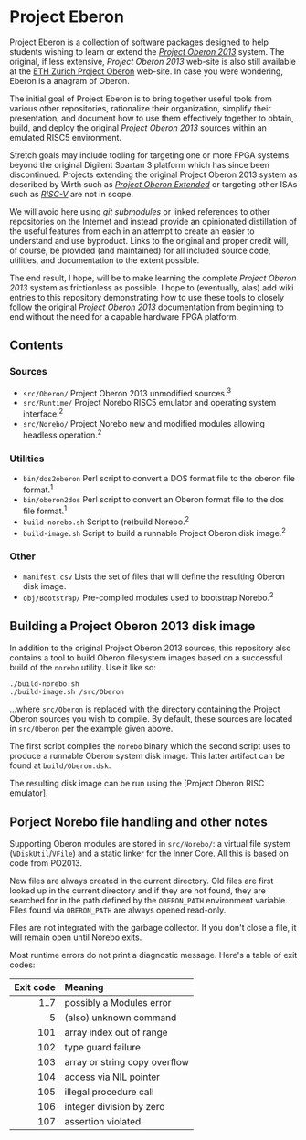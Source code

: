 # Project Eberon

Project Eberon is a collection of software packages designed to help students wishing to learn or extend the [_Project Oberon 2013_](http://www.projectoberon.com) system. The original, if less extensive, _Project Oberon 2013_ web-site is also still available at the [ETH Zurich Project Oberon](https://people.inf.ethz.ch/wirth/ProjectOberon/index.html) web-site. In case you were wondering, Eberon is a anagram of Oberon.

The initial goal of Project Eberon is to bring together useful tools from various other repositories, rationalize their organization, simplify their presentation, and document how to use them effectively together to obtain, build, and deploy the original _Project Oberon 2013_ sources within an emulated RISC5 environment. 

Stretch goals may include tooling for targeting one or more FPGA systems beyond the original Digilent Spartan 3 platform which has since been discontinued. Projects extending the original Project Oberon 2013 system as described by Wirth such as [_Project Oberon Extended_](https://github.com/andreaspirklbauer/Oberon-extended) or targeting other ISAs such as [_RISC-V_](https://github.com/solbjorg/oberon-riscv) are not in scope. 

We will avoid here using *git submodules* or linked references to other repositories on the Internet and instead provide an opinionated distillation of the useful features from each in an attempt to create an easier to understand and use byproduct. Links to the original and proper credit will, of course, be provided (and maintained) for all included source code, utilities, and documentation to the extent possible.

The end result, I hope, will be to make learning the complete _Project Oberon 2013_ system as frictionless as possible. I hope to (eventually, alas) add wiki entries to this repository demonstrating how to use these tools to closely follow the original _Project Oberon 2013_ documentation from beginning to end without the need for a capable hardware FPGA platform. 

## Contents

### Sources

* `src/Oberon/`     Project Oberon 2013 unmodified sources.<sup>3</sup>
* `src/Runtime/`    Project Norebo RISC5 emulator and operating system interface.<sup>2</sup>
* `src/Norebo/`     Project Norebo new and modified modules allowing headless operation.<sup>2</sup>

### Utilities

* `bin/dos2oberon`  Perl script to convert a DOS format file to the oberon file format.<sup>1</sup>
* `bin/oberon2dos`  Perl script to convert an Oberon format file to the dos file format.<sup>1</sup>
* `build-norebo.sh` Script to (re)build Norebo.<sup>2</sup>
* `build-image.sh`  Script to build a runnable Project Oberon disk image.<sup>2</sup>

### Other

* `manifest.csv`    Lists the set of files that will define the resulting Oberon disk image. 
* `obj/Bootstrap/`  Pre-compiled modules used to bootstrap Norebo.<sup>2</sup>

## Building a Project Oberon 2013 disk image

In addition to the original Project Oberon 2013 sources, this repository also contains a tool to build Oberon filesystem images based on a successful build of the `norebo` utility.  Use it like so:

    ./build-norebo.sh
    ./build-image.sh /src/Oberon

...where `src/Oberon` is replaced with the directory containing the Project Oberon sources you wish to compile. By default, these sources are located in `src/Oberon` per the example given above.

The first script compiles the `norebo` binary which the second script uses to produce a runnable Oberon system disk image. This latter artifact can be found at `build/Oberon.dsk`.  

The resulting disk image can be run using the [Project Oberon RISC emulator].

## Porject Norebo file handling and other notes

Supporting Oberon modules are stored in `src/Norebo/`: a virtual file system (`VDiskUtil`/`VFile`) and a static linker for the Inner Core. All this is based on code from PO2013.

New files are always created in the current directory. Old files are first looked up in the current directory and if they are not found, they are searched for in the path defined by the `OBERON_PATH`
environment variable. Files found via `OBERON_PATH` are always opened read-only.

Files are not integrated with the garbage collector. If you don't close a file, it will remain open until Norebo exits.

Most runtime errors do not print a diagnostic message. Here's a table of exit codes:

 Exit code | Meaning
----------:|:------------------------------
      1..7 | possibly a Modules error
         5 | (also) unknown command
       101 | array index out of range
       102 | type guard failure
       103 | array or string copy overflow
       104 | access via NIL pointer
       105 | illegal procedure call
       106 | integer division by zero
       107 | assertion violated

